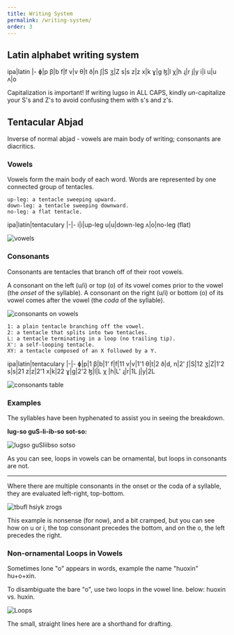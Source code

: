 ```yaml
---
title: Writing System
permalink: /writing-system/
order: 3
---
```

## Latin alphabet writing system

ipa|latin
|-
ɸ|p
β|b
f|f
v|v
θ|t
ð|n
ʃ|S
ʒ|Z
s|s
z|z
x|k
ɣ|g
ɮ|l
χ|h
ɻ|r
j|y
i|i
u|u
ʌ|o

Capitalization is important! If writing lugso in ALL CAPS, kindly _un_-capitalize your S's and Z's to avoid confusing them with s's and z's.

## Tentacular Abjad

Inverse of normal abjad - vowels are main body of writing; consonants are diacritics.

### Vowels

Vowels form the main body of each word. Words are represented by one connected group of tentacles.

    up-leg: a tentacle sweeping upward.
    down-leg: a tentacle sweeping downward.
    no-leg: a flat tentacle.

ipa|latin|tentaculary
|-|-
i|i|up-leg
u|u|down-leg
ʌ|o|no-leg (flat)

![vowels](/lugso/assets/uio.png)

### Consonants

Consonants are tentacles that branch off of their root vowels.

A consonant on the left (u/i) or top (o) of its vowel comes prior to the vowel (the _onset_ of the syllable). A consonant on the right (u/i) or bottom (o) of its vowel comes after the vowel (the _coda_ of the syllable).

![consonants on vowels](/lugso/assets/buf%20siy%20rog.png)

    1: a plain tentacle branching off the vowel.
    2: a tentacle that splits into two tentacles.
    L: a tentacle terminating in a loop (no trailing tip).
    X': a self-looping tentacle.
    XY: a tentacle composed of an X followed by a Y.

ipa|latin|tentaculary
|-|-
ɸ|p|1
β|b|1'
f|f|11
v|v|1'1
θ|t|2
ð|d, n|2'
ʃ|S|12
ʒ|Z|1'2
s|s|21
z|z|2'1
x|k|22
ɣ|g|2'2
ɮ|l|L
χ |h|L'
ɻ|r|1L
j|y|2L

![consonants table](/lugso/assets/consonants-table.png)

### Examples

The syllables have been hyphenated to assist you in seeing the breakdown.

**lug-so guS-li-ib-so sot-so:**

![lugso guSliibso sotso](/lugso/assets/lugso%20guSliibso%20sotso.png)

As you can see, loops in vowels can be ornamental, but loops in consonants are not.

---

Where there are multiple consonants in the onset or the coda of a syllable, they are evaluated left-right, top-bottom.

![tbufl hsiyk zrogs](/lugso/assets/tbufl%20hsiyk%20zrogs.png)

This example is nonsense (for now), and a bit cramped, but you can see how on u or i, the top consonant precedes the bottom, and on the o, the left precedes the right.

### Non-ornamental Loops in Vowels

Sometimes lone "o" appears in words, example the name "huoxin" hu+o+xin.

To disambiguate the bare "o", use two loops in the vowel line. below: huoxin vs. huxin.

![Loops](/lugso/assets/loops.png)

The small, straight lines here are a shorthand for drafting.
